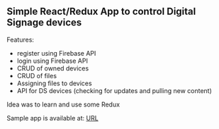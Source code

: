 ## Simple React/Redux App to control Digital Signage devices

Features:
- register using Firebase API
- login using Firebase API
- CRUD of owned devices
- CRUD of files
- Assigning files to devices
- API for DS devices (checking for updates and pulling new content)

Idea was to learn and use some Redux

Sample app is available at: [URL](firebase.storage/mini-ds.appspot.com)


